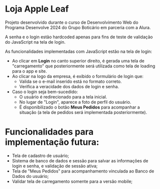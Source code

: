 # Loja Apple Leaf

Projeto desenvolvido durante o curso de Desenvolvimento Web do Programa Desenvolve 2024 do Grupo Boticário em parceria com a Alura.

A senha e o login estão hardcoded apenas para fins de teste de validação do JavaScript na tela de login.

As funcionalidades implementadas com JavaScript estão na tela de login:

- Ao clicar em **Login** no canto superior direito, é gerada uma tela de "carregamento" que posteriormente será utilizada como tela de loading para o app e site.
- Ao clicar na logo da empresa, é exibido o formulário de login que:
  - Valida se o e-mail inserido está no formato correto.
  - Verifica a veracidade dos dados de login e senha.
- Caso o login seja bem-sucedido:
  - O usuário é redirecionado para a tela inicial.
  - No lugar de "Login", aparece a foto de perfil do usuário.
  - É disponibilizado o botão **Meus Pedidos** para acompanhar a situação (a tela de pedidos será implementada posteriormente).

# Funcionalidades para implementação futura:

- Tela de cadastro de usuário;
- Sistema de banco de dados e sessão para salvar as informações de login e senha, e validação de sessão ativa;
- Tela de "Meus Pedidos" para acompanhamento vinculada ao Banco de Dados do usuário;
- Validar tela de carregamento somente para a versão mobile;
